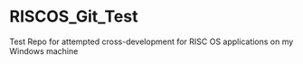 # RISCOS_Git_Test
Test Repo for attempted cross-development for RISC OS applications on my Windows machine
